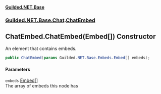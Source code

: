 #### [Guilded.NET.Base](Guilded_NET_Base.md 'Guilded.NET.Base')
### [Guilded.NET.Base.Chat](Guilded_NET_Base.md#Guilded_NET_Base_Chat 'Guilded.NET.Base.Chat').[ChatEmbed](ChatEmbed.md 'Guilded.NET.Base.Chat.ChatEmbed')
## ChatEmbed.ChatEmbed(Embed[]) Constructor
An element that contains embeds.  
```csharp
public ChatEmbed(params Guilded.NET.Base.Embeds.Embed[] embeds);
```
#### Parameters
<a name='Guilded_NET_Base_Chat_ChatEmbed_ChatEmbed(Guilded_NET_Base_Embeds_Embed__)_embeds'></a>
`embeds` [Embed](Embed.md 'Guilded.NET.Base.Embeds.Embed')[[]](https://docs.microsoft.com/en-us/dotnet/api/System.Array 'System.Array')  
The array of embeds this node has
  
